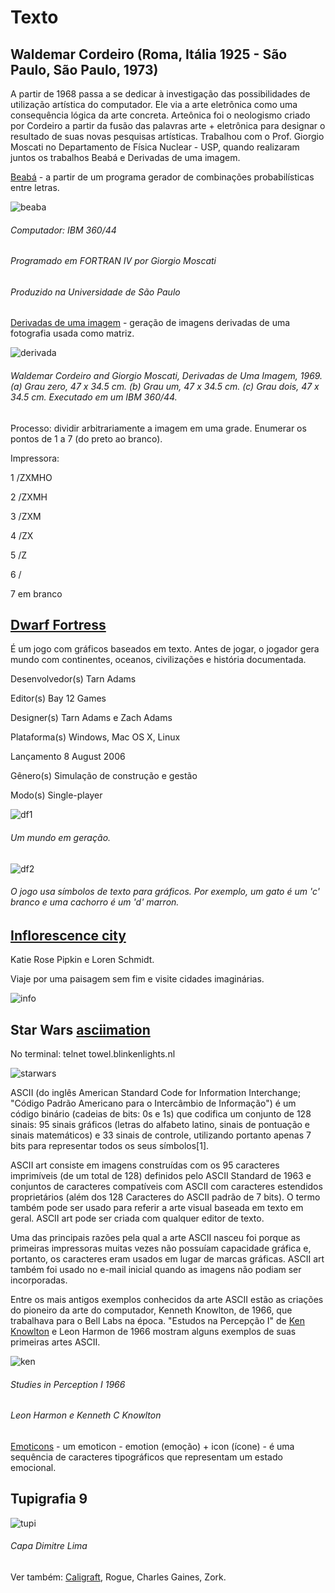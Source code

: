 # Texto

## Waldemar Cordeiro (Roma, Itália 1925 - São Paulo, São Paulo, 1973)

A partir de 1968 passa a se dedicar à investigação das possibilidades de utilização artística do computador. Ele via a arte eletrônica como uma consequência lógica da arte concreta.
Arteônica foi o neologismo criado por Cordeiro a partir da fusão das palavras arte + eletrônica para designar o resultado de suas novas pesquisas artísticas. 
Trabalhou com o Prof. Giorgio Moscati no Departamento de Física Nuclear - USP, quando realizaram juntos os trabalhos Beabá e Derivadas de uma imagem. 

[Beabá](http://www5.usp.br/18320/giorgio-moscati-e-waldemar-cordeiro-quando-o-computador-encontrou-a-arte/) - a partir de um programa gerador de combinações probabilísticas entre letras. 

![beaba](https://github.com/arteprog/programacao-criativa/blob/master/assets/imagens/beaba.jpg?raw=true)
###### Computador: IBM 360/44
###### Programado em FORTRAN IV por Giorgio Moscati
###### Produzido na Universidade de São Paulo

[Derivadas de uma imagem](/assets/referencias/arteonica.pdf) - geração de imagens derivadas de uma fotografia usada como matriz.

![derivada](https://github.com/arteprog/programacao-criativa/blob/master/assets/imagens/derivada.jpg?raw=true)

###### Waldemar Cordeiro and Giorgio Moscati, Derivadas de Uma Imagem, 1969. (a) Grau zero, 47 x 34.5 cm. (b) Grau um, 47 x 34.5 cm. (c) Grau dois, 47 x 34.5 cm. Executado em um IBM 360/44.

Processo: dividir arbitrariamente a imagem em uma grade. Enumerar os pontos de 1 a 7 (do preto ao branco). 

Impressora:

1 /ZXMHO

2 /ZXMH

3 /ZXM

4 /ZX

5 /Z

6 /

7 em branco

## [Dwarf Fortress](http://dwarffortresswiki.org/index.php/Main_Page)
É um jogo com gráficos baseados em texto. Antes de jogar, o jogador gera mundo com continentes, oceanos, civilizações e história documentada.

Desenvolvedor(s) Tarn Adams

Editor(s)	Bay 12 Games

Designer(s)	Tarn Adams e Zach Adams

Plataforma(s)	Windows, Mac OS X, Linux

Lançamento	8 August 2006

Gênero(s)	Simulação de construção e gestão

Modo(s)	Single-player

![df1](https://github.com/arteprog/programacao-criativa/blob/master/assets/imagens/WorldGenerationScreen.png?raw=true)

###### Um mundo em geração.

![df2](https://github.com/arteprog/programacao-criativa/blob/master/assets/imagens/Dwarf_Fortress_embark_scene.png?raw=true)

###### O jogo usa símbolos de texto para gráficos. Por exemplo, um gato é um 'c' branco e uma cachorro é um 'd' marron. 

## [Inflorescence city](http://inflorescence.city)
Katie Rose Pipkin e Loren Schmidt.

Viaje por uma paisagem sem fim e visite cidades imaginárias.

![info](https://github.com/arteprog/programacao-criativa/blob/master/assets/imagens/inflorescense.jpg?raw=true)

## Star Wars [asciimation](http://www.asciimation.co.nz)

No terminal: telnet towel.blinkenlights.nl

![starwars](https://github.com/arteprog/programacao-criativa/blob/master/assets/imagens/starwars.jpg?raw=true)

ASCII (do inglês American Standard Code for Information Interchange; "Código Padrão Americano para o Intercâmbio de Informação") é um código binário (cadeias de bits: 0s e 1s) que codifica um conjunto de 128 sinais: 95 sinais gráficos (letras do alfabeto latino, sinais de pontuação e sinais matemáticos) e 33 sinais de controle, utilizando portanto apenas 7 bits para representar todos os seus símbolos[1].

ASCII art consiste em imagens construídas com os 95 caracteres imprimíveis (de um total de 128) definidos pelo ASCII Standard de 1963 e conjuntos de caracteres compatíveis com ASCII com caracteres estendidos proprietários (além dos 128 Caracteres do ASCII padrão de 7 bits). O termo também pode ser usado para referir a arte visual baseada em texto em geral. ASCII art pode ser criada com qualquer editor de texto.

Uma das principais razões pela qual a arte ASCII nasceu foi porque as primeiras impressoras muitas vezes não possuíam capacidade gráfica e, portanto, os caracteres eram usados em lugar de marcas gráficas. ASCII art também foi usado no e-mail inicial quando as imagens não podiam ser incorporadas.

Entre os mais antigos exemplos conhecidos da arte ASCII estão as criações do pioneiro da arte do computador, Kenneth Knowlton, de 1966, que trabalhava para o Bell Labs na época. "Estudos na Percepção I" de [Ken Knowlton](http://www.kenknowlton.com) e Leon Harmon de 1966 mostram alguns exemplos de suas primeiras artes ASCII.

![ken](https://github.com/arteprog/programacao-criativa/blob/master/assets/imagens/knowlton-all-artworks-studies-in-perception-i--dam-11278-a77DO-de-2.jpg?raw=true)

###### Studies in Perception I 1966 

###### Leon Harmon e Kenneth C Knowlton

[Emoticons](https://en.wikipedia.org/wiki/List_of_emoticons) - um emoticon - emotion (emoção) + icon (ícone) - é uma sequência de caracteres tipográficos que representam um estado emocional.

## Tupigrafia 9

![tupi](https://github.com/arteprog/programacao-criativa/blob/master/assets/imagens/tupigrafia.jpg?raw=true)

###### Capa Dimitre Lima

Ver também: [Caligraft](http://caligraft.com), Rogue, Charles Gaines, Zork.

